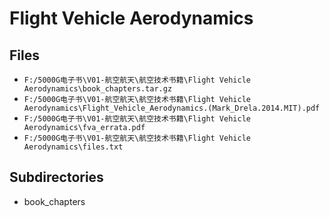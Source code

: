 # Flight Vehicle Aerodynamics

## Files

- `F:/5000G电子书\V01-航空航天\航空技术书籍\Flight Vehicle Aerodynamics\book_chapters.tar.gz`
- `F:/5000G电子书\V01-航空航天\航空技术书籍\Flight Vehicle Aerodynamics\Flight_Vehicle_Aerodynamics.(Mark_Drela.2014.MIT).pdf`
- `F:/5000G电子书\V01-航空航天\航空技术书籍\Flight Vehicle Aerodynamics\fva_errata.pdf`
- `F:/5000G电子书\V01-航空航天\航空技术书籍\Flight Vehicle Aerodynamics\files.txt`

## Subdirectories

- book_chapters
